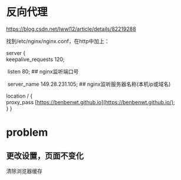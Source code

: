 # 反向代理

https://blog.csdn.net/lwwl12/article/details/82219288  

找到/etc/nginx/nginx.conf，在http中加上：       

server	{		  
        keepalive_requests 120;  

​	    listen 80; ## nginx监听端口号		  

​       server_name 149.28.231.105; ## nginx监听服务器名称(本机ip或域名)		

  
location	/	{			  
         proxy_pass [https://benbenwt.github.io](https://benbenwt.github.io/);	  
}	}  


# problem

## 更改设置，页面不变化
清除浏览器缓存